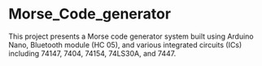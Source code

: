 # Morse_Code_generator
This project presents a Morse code generator system built using Arduino Nano, Bluetooth module (HC 05), and various integrated circuits (ICs) including 74147, 7404, 74154, 74LS30A, and 7447.
